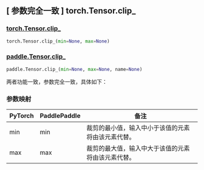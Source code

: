 ## [ 参数完全一致 ] torch.Tensor.clip_

### [torch.Tensor.clip_](https://pytorch.org/docs/stable/generated/torch.Tensor.clip_.html?highlight=clip_#torch.Tensor.clip_)

```python
torch.Tensor.clip_(min=None, max=None)
```

### [paddle.Tensor.clip_](https://www.paddlepaddle.org.cn/documentation/docs/zh/api/paddle/Tensor_cn.html#id6)

```python
paddle.Tensor.clip_(min=None, max=None, name=None)
```

两者功能一致，参数完全一致，具体如下：
### 参数映射
| PyTorch | PaddlePaddle | 备注                        |
|---------|--------------|---------------------------|
| min     | min          | 裁剪的最小值，输入中小于该值的元素将由该元素代替。 |
| max     | max          | 裁剪的最大值，输入中大于该值的元素将由该元素代替。 |
